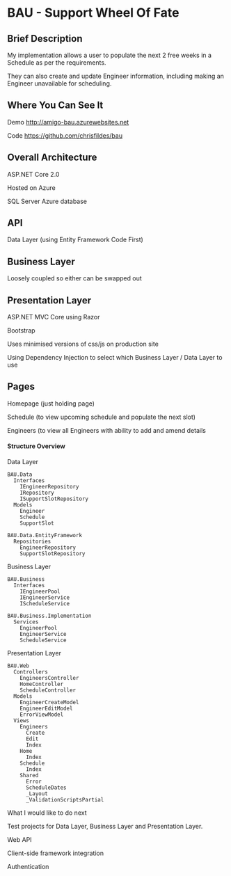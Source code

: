 # BAU  - Support Wheel Of Fate

## Brief Description

My implementation allows a user to populate the next 2 free weeks in a Schedule as per the requirements. 

They can also create and update Engineer information, including making an Engineer unavailable for scheduling.

## Where You Can See It

Demo http://amigo-bau.azurewebsites.net

Code https://github.com/chrisfildes/bau

## Overall Architecture
  
ASP.NET Core 2.0

Hosted on Azure

SQL Server Azure database

## API

Data Layer (using Entity Framework Code First)

## Business Layer

Loosely coupled so either can be swapped out

## Presentation Layer
  
ASP.NET MVC Core using Razor

Bootstrap 

Uses minimised versions of css/js on production site

Using Dependency Injection to select which Business Layer / Data Layer to use

## Pages
  
Homepage (just holding page)

Schedule (to view upcoming schedule and populate the next slot)

Engineers (to view all Engineers with ability to add and amend details
  
#### Structure Overview

  Data Layer

    BAU.Data
      Interfaces
        IEngineerRepository
        IRepository
        ISupportSlotRepository
      Models
        Engineer
        Schedule
        SupportSlot
    
    BAU.Data.EntityFramework
      Repositories
        EngineerRepository
        SupportSlotRepository 
  
  Business Layer
    
    BAU.Business
      Interfaces
        IEngineerPool
        IEngineerService
        IScheduleService
    
    BAU.Business.Implementation 
      Services
        EngineerPool
        EngineerService
        ScheduleService
    
   Presentation Layer
    
    BAU.Web
      Controllers
        EngineersController
        HomeController
        ScheduleController
      Models
        EngineerCreateModel
        EngineerEditModel
        ErrorViewModel
      Views
        Engineers
          Create
          Edit
          Index
        Home
          Index 
        Schedule
          Index
        Shared
          Error
          ScheduleDates
          _Layout
          _ValidationScriptsPartial

What I would like to do next

Test projects for Data Layer, Business Layer and Presentation Layer.

Web API 

Client-side framework integration 

Authentication 
